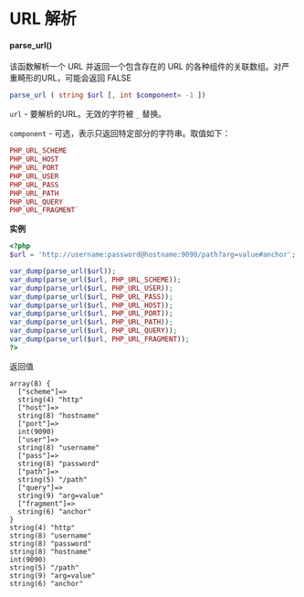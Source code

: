 # URL 解析

#### parse_url()

该函数解析一个 URL 并返回一个包含存在的 URL 的各种组件的关联数组。对严重畸形的URL，可能会返回 FALSE

```php
parse_url ( string $url [, int $component= -1 ])
```

`url` - 要解析的URL。无效的字符被 `_` 替换。

`component` - 可选，表示只返回特定部分的字符串。取值如下：

```php
PHP_URL_SCHEME
PHP_URL_HOST
PHP_URL_PORT
PHP_URL_USER
PHP_URL_PASS
PHP_URL_PATH
PHP_URL_QUERY
PHP_URL_FRAGMENT`
```

**实例**

```php
<?php
$url = 'http://username:password@hostname:9090/path?arg=value#anchor';

var_dump(parse_url($url));
var_dump(parse_url($url, PHP_URL_SCHEME));
var_dump(parse_url($url, PHP_URL_USER));
var_dump(parse_url($url, PHP_URL_PASS));
var_dump(parse_url($url, PHP_URL_HOST));
var_dump(parse_url($url, PHP_URL_PORT));
var_dump(parse_url($url, PHP_URL_PATH));
var_dump(parse_url($url, PHP_URL_QUERY));
var_dump(parse_url($url, PHP_URL_FRAGMENT));
?>
```

返回值

```
array(8) {
  ["scheme"]=>
  string(4) "http"
  ["host"]=>
  string(8) "hostname"
  ["port"]=>
  int(9090)
  ["user"]=>
  string(8) "username"
  ["pass"]=>
  string(8) "password"
  ["path"]=>
  string(5) "/path"
  ["query"]=>
  string(9) "arg=value"
  ["fragment"]=>
  string(6) "anchor"
}
string(4) "http"
string(8) "username"
string(8) "password"
string(8) "hostname"
int(9090)
string(5) "/path"
string(9) "arg=value"
string(6) "anchor"
```
